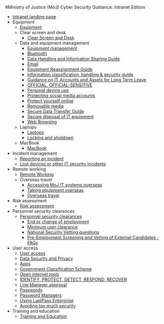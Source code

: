#Ministry of Justice (MoJ) Cyber Security Guidance: Intranet Edition

* [Intranet landing page](intranet-landing-page.md)
* Equipment
    * [Equipment](equipment.md)
    * Clear screen and desk
        -   [Clear Screen and Desk](clear-screen-and-desk.md)
    * Data and equipment management
        -   [Equipment management](equipment-management.md)
        -   [Bluetooth](bluetooth.md)
        -   [Data Handling and Information Sharing Guide](data-handling-and-information-sharing-guide.md)
        -   [Email](email.md)
        -   [Equipment Reassignment Guide](equipment-reassignment-guide.md)
        -   [Information classification, handling & security guide](information-classification-handling-and-security-guide.md)
        -   [Guidance on IT Accounts and Assets for Long Term Leave](long-term-leave.md)
        -   [OFFICIAL, OFFICIAL-SENSITIVE](official-official-sensitive.md)
        -   [Personal device use](personal-devices.md)
        -   [Protecting social media accounts](protecting-social-media-accounts.md)
        -   [Protect yourself online](protect-yourself-online.md)
        -   [Removable media](removable-media.md)
        -   [Secure Data Transfer Guide](secure-data-transfer-guide.md)
        -   [Secure disposal of IT equipment](secure-disposal-of-it-equipment.md)
        -   [Web Browsing](web-browsing.md)
    * Laptops
        -   [Laptops](laptops.md)
        -   [Locking and shutdown](locking-and-shutdown.md)
    * MacBook
        -   [MacBook](policies-for-macbook-users.md)
* Incident management
    * [Reporting an incident](reporting-an-incident.md)
    * [Lost devices or other IT security incidents](lost-devices-incidents.md)
* Remote working
    * [Remote Working](remote-working.md)
    * Overseas travel
        -   [Accessing MoJ IT systems overseas](accessing-moj-it-systems-from-overseas.md)
        -   [Taking equipment overseas](general-advice-on-taking-equipment-overseas.md)
        -   [Overseas travel](overseas-travel.md)
* Risk assessment
    * [Risk assessment](risk-reviews.md)
* Personnel security clearances
    * [Personnel security clearances](personnel-security-clearances.md)
        -   [End or change of employment](end-or-change-of-employment.md)
        -   [Minimum user clearance](minimum-user-clearance-requirements-guide.md)
        -   [National Security Vetting questions](national-security-vetting-questions.md)
        -   [Pre-Employment Screening and Vetting of External Candidates - FAQs](pre-employment-screening-and-vetting-of-external-candidates-faqs.md)
* User access
    * [User access](acceptable-use.md)
    * [Data Security and Privacy](data-security-and-privacy.md)
    * [Apps](general-user-video-and-messaging-apps-guidance.md)
    * [Government Classification Scheme](government-classification-scheme.md)
    * [Open internet tools](guidance-for-using-open-internet-tools.md)
    * [IDENTIFY, PROTECT, DETECT, RESPOND, RECOVER](identify-protect-detect-respond-recover.md)
    * [Line Manager approval](line-manager-approval.md)
    * [Passwords](passwords.md)
    * [Password Managers](password-managers.md)
    * [Using LastPass Enterprise](using-lastpass.md)
    * [Avoiding too much security](setecastronomy.md)
* Training and education
    * [Training and Education](training-and-education.md)

